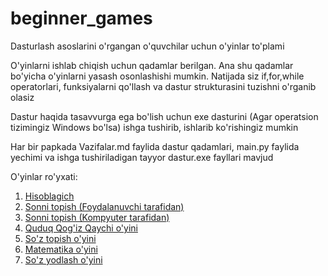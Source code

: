# beginner_games
Dasturlash asoslarini o'rgangan o'quvchilar uchun o'yinlar to'plami

O'yinlarni ishlab chiqish uchun qadamlar berilgan. Ana shu qadamlar bo'yicha o'yinlarni yasash osonlashishi mumkin.
Natijada siz if,for,while operatorlari, funksiyalarni qo'llash va dastur strukturasini tuzishni o'rganib olasiz 

Dastur haqida tasavvurga ega bo'lish uchun exe dasturini (Agar operatsion tizimingiz Windows bo'lsa) ishga tushirib, ishlarib ko'rishingiz mumkin

Har bir papkada Vazifalar.md faylida dastur qadamlari, main.py faylida yechimi va ishga tushiriladigan tayyor dastur.exe fayllari mavjud

O'yinlar ro'yxati:

1. [Hisoblagich]()
2. [Sonni topish (Foydalanuvchi tarafidan)](2.%20Sonni%20top%20(Foydalanuvchi%20topsin)/Vazifalar.md)
3. [Sonni topish (Kompyuter tarafidan)](3.%20Sonni%20top%20(Kompyuter%20topsin)/Vazifalar.md)
4. [Quduq Qog'iz Qaychi o'yini](4.%20Quduq%20Qog'oz%20Qaychi/Vazifalar.md)
5. [So'z topish o'yini](5.%20So'z%20topish/Vazifalar.md)
5. [Matematika o'yini](6.%20Matekmatika/Vazifalar.md)
6. [So'z yodlash o'yini](7.%20Musobaqa/list%20bilan/Vazifalar.md)